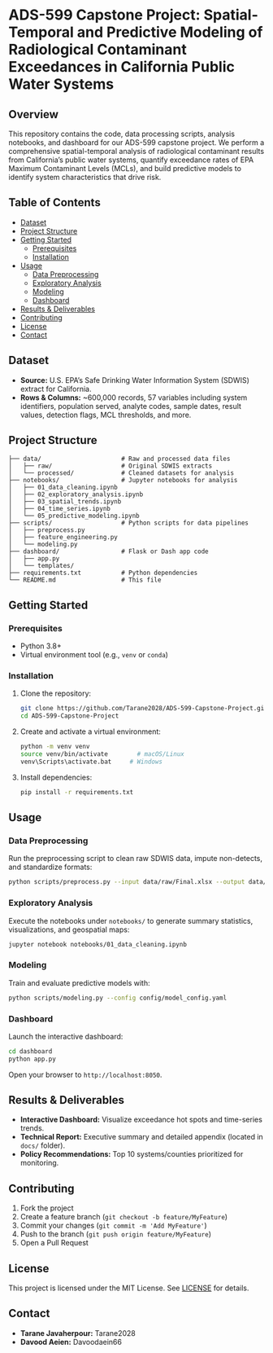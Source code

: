 # ADS-599 Capstone Project: Spatial-Temporal and Predictive Modeling of Radiological Contaminant Exceedances in California Public Water Systems

## Overview
This repository contains the code, data processing scripts, analysis notebooks, and dashboard for our ADS-599 capstone project. We perform a comprehensive spatial-temporal analysis of radiological contaminant results from California’s public water systems, quantify exceedance rates of EPA Maximum Contaminant Levels (MCLs), and build predictive models to identify system characteristics that drive risk.

## Table of Contents
- [Dataset](#dataset)
- [Project Structure](#project-structure)
- [Getting Started](#getting-started)
  - [Prerequisites](#prerequisites)
  - [Installation](#installation)
- [Usage](#usage)
  - [Data Preprocessing](#data-preprocessing)
  - [Exploratory Analysis](#exploratory-analysis)
  - [Modeling](#modeling)
  - [Dashboard](#dashboard)
- [Results & Deliverables](#results--deliverables)
- [Contributing](#contributing)
- [License](#license)
- [Contact](#contact)

## Dataset
- **Source:** U.S. EPA’s Safe Drinking Water Information System (SDWIS) extract for California.
- **Rows & Columns:** ~600,000 records, 57 variables including system identifiers, population served, analyte codes, sample dates, result values, detection flags, MCL thresholds, and more.

## Project Structure
```
├── data/                      # Raw and processed data files
│   ├── raw/                   # Original SDWIS extracts
│   └── processed/             # Cleaned datasets for analysis
├── notebooks/                 # Jupyter notebooks for analysis
│   ├── 01_data_cleaning.ipynb
│   ├── 02_exploratory_analysis.ipynb
│   ├── 03_spatial_trends.ipynb
│   ├── 04_time_series.ipynb
│   └── 05_predictive_modeling.ipynb
├── scripts/                   # Python scripts for data pipelines
│   ├── preprocess.py
│   ├── feature_engineering.py
│   └── modeling.py
├── dashboard/                 # Flask or Dash app code
│   ├── app.py
│   └── templates/
├── requirements.txt           # Python dependencies
└── README.md                  # This file
```

## Getting Started

### Prerequisites
- Python 3.8+ 
- Virtual environment tool (e.g., `venv` or `conda`)

### Installation
1. Clone the repository:
   ```bash
   git clone https://github.com/Tarane2028/ADS-599-Capstone-Project.git
   cd ADS-599-Capstone-Project
   ```
2. Create and activate a virtual environment:
   ```bash
   python -m venv venv
   source venv/bin/activate        # macOS/Linux
   venv\Scripts\activate.bat     # Windows
   ```
3. Install dependencies:
   ```bash
   pip install -r requirements.txt
   ```

## Usage

### Data Preprocessing
Run the preprocessing script to clean raw SDWIS data, impute non-detects, and standardize formats:
```bash
python scripts/preprocess.py --input data/raw/Final.xlsx --output data/processed/cleaned.csv
```

### Exploratory Analysis
Execute the notebooks under `notebooks/` to generate summary statistics, visualizations, and geospatial maps:
```bash
jupyter notebook notebooks/01_data_cleaning.ipynb
``` 

### Modeling
Train and evaluate predictive models with:
```bash
python scripts/modeling.py --config config/model_config.yaml
``` 

### Dashboard
Launch the interactive dashboard:
```bash
cd dashboard
python app.py
```  
Open your browser to `http://localhost:8050`.

## Results & Deliverables
- **Interactive Dashboard:** Visualize exceedance hot spots and time-series trends.
- **Technical Report:** Executive summary and detailed appendix (located in `docs/` folder).
- **Policy Recommendations:** Top 10 systems/counties prioritized for monitoring.

## Contributing
1. Fork the project
2. Create a feature branch (`git checkout -b feature/MyFeature`)
3. Commit your changes (`git commit -m 'Add MyFeature'`)
4. Push to the branch (`git push origin feature/MyFeature`)
5. Open a Pull Request

## License
This project is licensed under the MIT License. See [LICENSE](LICENSE) for details.

## Contact
- **Tarane Javaherpour:** Tarane2028
- **Davood Aeien:** Davoodaein66
